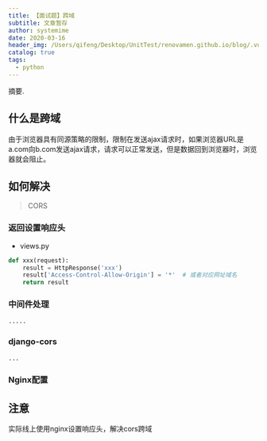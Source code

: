 ```yaml
---
title: 【面试题】跨域
subtitle: 文章暂存
author: systemime
date: 2020-03-16
header_img: /Users/qifeng/Desktop/UnitTest/renovamen.github.io/blog/.vuepress/public/img/in-post/header/10.jpg
catalog: true
tags:
  - python
---
```

摘要.

<!-- more -->
<a name="SIhCg"></a>
## 什么是跨域
由于浏览器具有同源策略的限制，限制在发送ajax请求时，如果浏览器URL是a.com向b.com发送ajax请求，请求可以正常发送，但是数据回到浏览器时，浏览器就会阻止。
<a name="Z6OYH"></a>
## 如何解决
> CORS

<a name="dzWu4"></a>
### 返回设置响应头

- views.py
```python
def xxx(request):
    result = HttpResponse('xxx')
    result['Access-Control-Allow-Origin'] = '*'  # 或者对应网址域名
    return result
```
<a name="qrU7f"></a>
### 中间件处理
```python
.....
```
<a name="mPcQk"></a>
### django-cors
```python
...
```
<a name="XswY9"></a>
### Nginx配置
<a name="n2wUI"></a>
## 注意
实际线上使用nginx设置响应头，解决cors跨域
